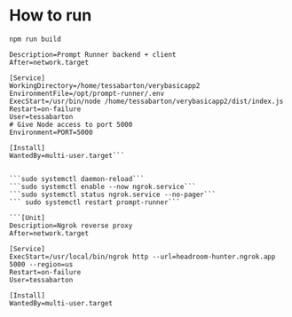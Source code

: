 # How to run
``` npm run build ```


```[Unit]
Description=Prompt Runner backend + client
After=network.target

[Service]
WorkingDirectory=/home/tessabarton/verybasicapp2
EnvironmentFile=/opt/prompt-runner/.env
ExecStart=/usr/bin/node /home/tessabarton/verybasicapp2/dist/index.js
Restart=on-failure
User=tessabarton
# Give Node access to port 5000
Environment=PORT=5000

[Install]
WantedBy=multi-user.target```


```sudo systemctl daemon-reload```
```sudo systemctl enable --now ngrok.service```
```sudo systemctl status ngrok.service --no-pager```
``` sudo systemctl restart prompt-runner```

```[Unit]
Description=Ngrok reverse proxy
After=network.target

[Service]
ExecStart=/usr/local/bin/ngrok http --url=headroom-hunter.ngrok.app 5000 --region=us
Restart=on-failure
User=tessabarton

[Install]
WantedBy=multi-user.target

```
